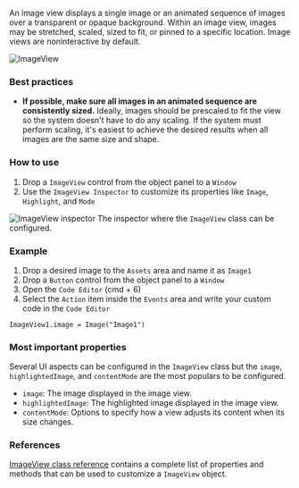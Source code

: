 An image view displays a single image or an animated sequence of images over a transparent or opaque background. Within an image view, images may be stretched, scaled, sized to fit, or pinned to a specific location. Image views are noninteractive by default.

![ImageView](images/imageview1.png)

### Best practices
* **If possible, make sure all images in an animated sequence are consistently sized.** Ideally, images should be prescaled to fit the view so the system doesn't have to do any scaling. If the system must perform scaling, it's easiest to achieve the desired results when all images are the same size and shape.

### How to use
1. Drop a `ImageView` control from the object panel to a `Window`
2. Use the `ImageView Inspector` to customize its properties like `Image`, `Highlight`, and `Mode`

![`ImageView` inspector](images/imageview2.png)
The inspector where the `ImageView` class can be configured.

### Example
1. Drop a desired image to the `Assets` area and name it as `Image1`
2. Drop a `Button` control from the object panel to a `Window`
3. Open the `Code Editor` (cmd + 6)
4. Select the `Action` item inside the `Events` area and write your custom code in the `Code Editor`
```
ImageView1.image = Image("Image1")
```

### Most important properties
Several UI aspects can be configured in the `ImageView` class but the `image`, `highlightedImage`, and `contentMode` are the most populars to be configured.
- `image`: The image displayed in the image view.
- `highlightedImage`: The highlighted image displayed in the image view.
- `contentMode`: Options to specify how a view adjusts its content when its size changes.

### References
[ImageView class reference](../classes/ImageView.html) contains a complete list of properties and methods that can be used to customize a `ImageView` object.
